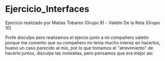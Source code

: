 # Ejercicio_Interfaces
Ejercicio realizado por Matias Tobares (Grupo 8) - Valetin De la Reta (Grupo 10)

Profe disculpe pero realizamos el ejercio junto a mi compañero valetin porque me comento que su compañero no tenia mucho interez en hacerlos, bueno un caso parecido al mio, por lo 
que tomamos el "atrevimiento" de hacerlo juntos, disculpe las molestias, pero pensamos que era mejor asi.


